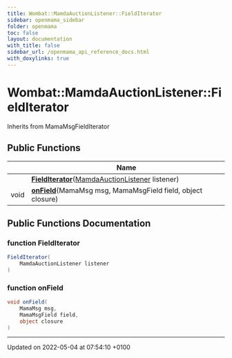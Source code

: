 ```yaml
---
title: Wombat::MamdaAuctionListener::FieldIterator
sidebar: openmama_sidebar
folder: openmama
toc: false
layout: documentation
with_title: false
sidebar_url: /openmama_api_reference_docs.html
with_doxylinks: true
---
```


# Wombat::MamdaAuctionListener::FieldIterator





Inherits from MamaMsgFieldIterator

## Public Functions

|                | Name           |
| -------------- | -------------- |
| | **[FieldIterator](classWombat_1_1MamdaAuctionListener_1_1FieldIterator.html#function-fielditerator)**([MamdaAuctionListener](classWombat_1_1MamdaAuctionListener.html) listener) |
| void | **[onField](classWombat_1_1MamdaAuctionListener_1_1FieldIterator.html#function-onfield)**(MamaMsg msg, MamaMsgField field, object closure) |

## Public Functions Documentation

### function FieldIterator

```csharp
FieldIterator(
    MamdaAuctionListener listener
)
```


### function onField

```csharp
void onField(
    MamaMsg msg,
    MamaMsgField field,
    object closure
)
```


-------------------------------

Updated on 2022-05-04 at 07:54:10 +0100